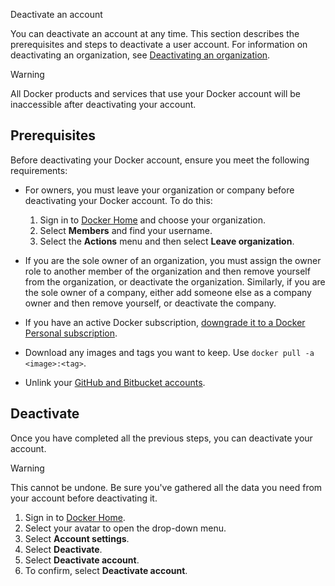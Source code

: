 Deactivate an account


You can deactivate an account at any time. This section describes the prerequisites and steps to deactivate a user account. For information on deactivating an organization, see [Deactivating an organization](../admin/organization/deactivate-account.md).

>[!WARNING]
>
> All Docker products and services that use your Docker account will be inaccessible after deactivating your account.

## Prerequisites

Before deactivating your Docker account, ensure you meet the following requirements:

- For owners, you must leave your organization or company before deactivating your Docker account.
    To do this:
    1. Sign in to [Docker Home](https://app.docker.com/admin) and choose
    your organization.
    1. Select **Members** and find your username.
    1. Select the **Actions** menu and then select **Leave organization**.

- If you are the sole owner of an organization, you must assign the owner role to another member of the organization and then remove yourself from the organization, or deactivate the organization. Similarly, if you are the sole owner of a company, either add someone else as a company owner and then remove yourself, or deactivate the company.

- If you have an active Docker subscription, [downgrade it to a Docker Personal subscription](../subscription/change.md).

- Download any images and tags you want to keep. Use `docker pull -a <image>:<tag>`.

- Unlink your [GitHub and Bitbucket accounts](../docker-hub/repos/manage/builds/link-source.md#unlink-a-github-user-account).

## Deactivate

Once you have completed all the previous steps, you can deactivate your account.

> [!WARNING]
>
> This cannot be undone. Be sure you've gathered all the data you need from your account before deactivating it.

1. Sign in to [Docker Home](https://app.docker.com/login).
1. Select your avatar to open the drop-down menu.
1. Select **Account settings**.
1. Select **Deactivate**.
1. Select **Deactivate account**.
1. To confirm, select **Deactivate account**.
